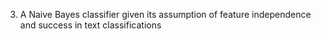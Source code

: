 3. A Naive Bayes classifier given its assumption of feature independence and success in text classifications